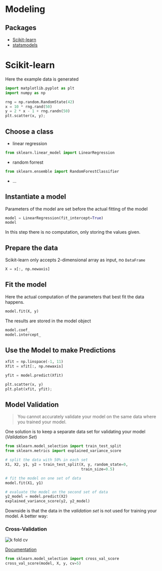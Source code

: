 # Modeling

## Packages

- [Scikit-learn](https://scikit-learn.org/stable/)
- [statsmodels](https://www.statsmodels.org/stable/index.html)

# Scikit-learn

Here the example data is generated

```python
import matplotlib.pyplot as plt
import numpy as np

rng = np.random.RandomState(42)
x = 10 * rng.rand(50)
y = 2 * x - 1 + rng.randn(50)
plt.scatter(x, y);
```

## Choose a class 

- linear regression

```python
from sklearn.linear_model import LinearRegression
```
- random forrest

```python
from sklearn.ensemble import RandomForestClassifier
```
- ...

## Instantiate a model

Parameters of the model are set before the actual fitting of the model

```python
model = LinearRegression(fit_intercept=True)
model
```

In this step there is no computation, only storing the values given.

## Prepare the data

Scikit-learn only accepts 2-dimensional array as input, no `DataFrame`

```python
X = x[:, np.newaxis]
```

## Fit the model

Here the actual computation of the parameters that best fit the data happens.

```python
model.fit(X, y)
```

The results are stored in the model object

```python
model.coef_
model.intercept_
```

## Use the Model to make Predictions

```python
xfit = np.linspace(-1, 11)
Xfit = xfit[:, np.newaxis]

yfit = model.predict(Xfit)

plt.scatter(x, y)
plt.plot(xfit, yfit);
```

## Model Validation

> You cannot accurately validate your model on the same data where you trained your model.

One solution is to keep a separate data set for validating your model (*Validation Set*)

```python
from sklearn.model_selection import train_test_split
from sklearn.metrics import explained_variance_score

# split the data with 50% in each set
X1, X2, y1, y2 = train_test_split(X, y, random_state=0,
                                  train_size=0.5)

# fit the model on one set of data
model.fit(X1, y1)

# evaluate the model on the second set of data
y2_model = model.predict(X2)
explained_variance_score(y2, y2_model)
```

Downside is that the data in the *validation set* is not used for training your model. A better way:

### Cross-Validation

![k fold cv](./k_fold_cv.jpg")

[Documentation](https://scikit-learn.org/stable/modules/cross_validation.html)

```python
from sklearn.model_selection import cross_val_score
cross_val_score(model, X, y, cv=5)
```
